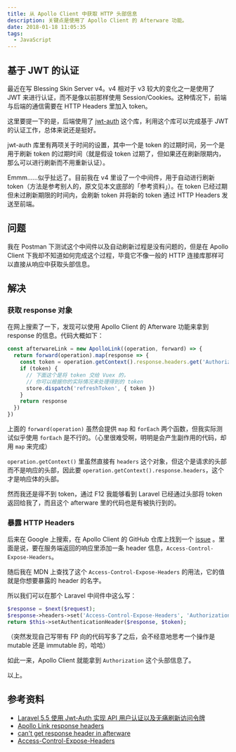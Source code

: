 ```yaml
---
title: 从 Apollo Client 中获取 HTTP 头部信息
description: 关键点是使用了 Apollo Client 的 Afterware 功能。
date: 2018-01-18 11:05:35
tags:
  - JavaScript
---
```


## 基于 JWT 的认证

最近在写 Blessing Skin Server v4。v4 相对于 v3 较大的变化之一是使用了 JWT 来进行认证，而不是像以前那样使用 Session/Cookies。这种情况下，前端与后端的通信需要在 HTTP Headers 里加入 token。

这里要提一下的是，后端使用了 [jwt-auth](https://github.com/tymondesigns/jwt-auth) 这个库，利用这个库可以完成基于 JWT 的认证工作，总体来说还是挺好。

jwt-auth 库里有两项关于时间的设置，其中一个是 token 的过期时间，另一个是用于刷新 token 的过期时间（就是假设 token 过期了，但如果还在刷新限期内，那么可以进行刷新而不用重新认证）。

Emmm……似乎扯远了。目前我在 v4 里设了一个中间件，用于自动进行刷新 token（方法是参考别人的，原文见本文底部的「参考资料」）。在 token 已经过期但未过刷新期限的时间内，会刷新 token 并将新的 token 通过 HTTP Headers 发送至前端。

## 问题

我在 Postman 下测试这个中间件以及自动刷新过程是没有问题的，但是在 Apollo Client 下我却不知道如何完成这个过程，毕竟它不像一般的 HTTP 连接库那样可以直接从响应中获取头部信息。

## 解决

### 获取 response 对象

在网上搜索了一下，发现可以使用 Apollo Client 的 Afterware 功能来拿到 response 的信息。代码大概如下：

```javascript
const afterwareLink = new ApolloLink((operation, forward) => {
  return forward(operation).map(response => {
    const token = operation.getContext().response.headers.get('Authorization')
    if (token) {
      // 下面这个是将 token 交给 Vuex 的，
      // 你可以根据你的实际情况来处理得到的 token
      store.dispatch('refreshToken', { token })
    }
    return response
  })
})
```

上面的 `forward(operation)` 虽然会提供 `map` 和 `forEach` 两个函数，但我实际测试似乎使用 `forEach` 是不行的。（心里很难受啊，明明是会产生副作用的代码，却用 `map` 来完成）

`operation.getContext()` 里虽然直接有 `headers` 这个对象，但这个是请求的头部而不是响应的头部，因此要 `operation.getContext().response.headers`，这个才是响应体的头部。

然而我还是得不到 token，通过 F12 我能够看到 Laravel 已经通过头部将 token 返回给我了，而且这个 afterware 里的代码也是有被执行到的。

### 暴露 HTTP Headers

后来在 Google 上搜索，在 Apollo Client 的 GitHub 仓库上找到一个 [issue](https://github.com/apollographql/apollo-client/issues/1156) 。里面是说，要在服务端返回的响应里添加一条 header 信息，`Access-Control-Expose-Headers`。

随后我在 MDN 上查找了这个 `Access-Control-Expose-Headers` 的用法，它的值就是你想要暴露的 header 的名字。

所以我们可以在那个 Laravel 中间件中这么写：

```php
$response = $next($request);
$response->headers->set('Access-Control-Expose-Headers', 'Authorization');
return $this->setAuthenticationHeader($response, $token);
```

（突然发现自己写带有 FP 向的代码写多了之后，会不经意地思考一个操作是 mutable 还是 immutable 的，哈哈）

如此一来，Apollo Client 就能拿到 `Authorization` 这个头部信息了。

以上。

## 参考资料

- [Laravel 5.5 使用 Jwt-Auth 实现 API 用户认证以及无痛刷新访问令牌](https://segmentfault.com/a/1190000012606246)
- [Apollo Link response headers](https://stackoverflow.com/questions/47443858/apollo-link-response-headers)
- [can't get response header in afterware](https://github.com/apollographql/apollo-client/issues/1156)
- [Access-Control-Expose-Headers](https://developer.mozilla.org/en-US/docs/Web/HTTP/Headers/Access-Control-Expose-Headers)

